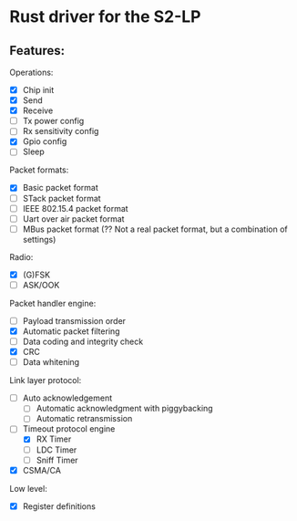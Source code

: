 # Rust driver for the S2-LP

## Features:

Operations:
- [x] Chip init
- [x] Send
- [x] Receive
- [ ] Tx power config
- [ ] Rx sensitivity config
- [x] Gpio config
- [ ] Sleep

Packet formats:
- [x] Basic packet format
- [ ] STack packet format
- [ ] IEEE 802.15.4 packet format
- [ ] Uart over air packet format
- [ ] MBus packet format (?? Not a real packet format, but a combination of settings)

Radio:
- [x] (G)FSK
- [ ] ASK/OOK

Packet handler engine:
- [ ] Payload transmission order
- [x] Automatic packet filtering
- [ ] Data coding and integrity check
- [x] CRC
- [ ] Data whitening

Link layer protocol:
- [ ] Auto acknowledgement
  - [ ] Automatic acknowledgment with piggybacking
  - [ ] Automatic retransmission
- [ ] Timeout protocol engine
  - [x] RX Timer
  - [ ] LDC Timer
  - [ ] Sniff Timer
- [x] CSMA/CA

Low level:
- [x] Register definitions
